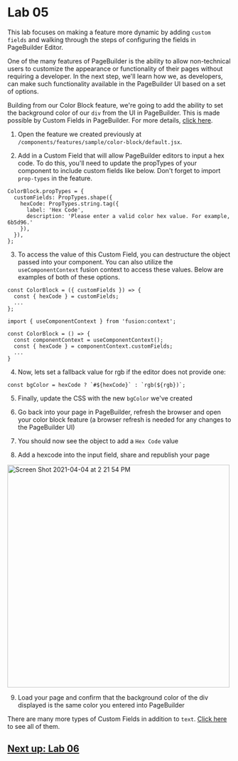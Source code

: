# Lab 05
This lab focuses on making a feature more dynamic by adding `custom fields` and walking through the steps of configuring the fields in PageBuilder Editor.

One of the many features of PageBuilder is the ability to allow non-technical users to customize the appearance or functionality of their pages without requiring a developer. In the next step, we'll learn how we, as developers, can make such functionality available in the PageBuilder UI based on a set of options.

Building from our Color Block feature, we're going to add the ability to set the background color of our `div` from the UI in PageBuilder. This is made possible by Custom Fields in PageBuilder. For more details, [click here](https://redirector.arcpublishing.com/alc/arc-products/pagebuilder/fusion/documentation/recipes/adding-custom-fields.md).

1. Open the feature we created previously at `/components/features/sample/color-block/default.jsx`.

2. Add in a Custom Field that will allow PageBuilder editors to input a hex code. To do this, you'll need to update the propTypes of your component to include custom fields like below. Don't forget to import `prop-types` in the feature.
```
ColorBlock.propTypes = {
  customFields: PropTypes.shape({
    hexCode: PropTypes.string.tag({
      label: 'Hex Code',
      description: 'Please enter a valid color hex value. For example, 6b5d96.'
    }),
  }),
};
```

3. To access the value of this Custom Field, you can destructure the object passed into your component. You can also utilize the `useComponentContext` fusion context to access these values. Below are examples of both of these options.
```
const ColorBlock = ({ customFields }) => {
  const { hexCode } = customFields;
  ...
};
```
```
import { useComponentContext } from 'fusion:context';

const ColorBlock = () => {
  const componentContext = useComponentContext();
  const { hexCode } = componentContext.customFields;
  ...
}
```

4. Now, lets set a fallback value for rgb if the editor does not provide one:
```
const bgColor = hexCode ? `#${hexCode}` : `rgb(${rgb})`;
```

5. Finally, update the CSS with the new `bgColor` we've created

6. Go back into your page in PageBuilder, refresh the browser and open your color block feature (a browser refresh is needed for any changes to the PageBuilder UI)

7. You should now see the object to add a `Hex Code` value

8. Add a hexcode into the input field, share and republish your page

<img width="500" alt="Screen Shot 2021-04-04 at 2 21 54 PM" src="https://user-images.githubusercontent.com/39777478/113517981-42c49080-9551-11eb-8bed-1a4eab7b2dd7.png">

9. Load your page and confirm that the background color of the div displayed is the same color you entered into PageBuilder

There are many more types of Custom Fields in addition to `text`. [Click here](https://redirector.arcpublishing.com/alc/arc-products/pagebuilder/fusion/documentation/api/feature-pack/components/custom-fields.md?version=2.7) to see all of them.

## [Next up: Lab 06](https://github.com/wapopartners/Fusion-Training-User-Stories/tree/lab-06)
